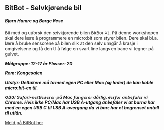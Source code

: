 ## BitBot - Selvkjørende bil
##### Bjørn Hamre og Børge Nese

Bli med og utforsk den selvkjørende bilen BitBot XL.
På denne workshopen skal dere lære å programmere en micro:bit som styrer bilen.
Dere skal bl.a. lære å bruke sensorene på bilen slik at den selv unngår å krasje i omgivelsene og få den til å følge en svart line langs en bane vi tegner på gulvet.

***Målgruppe: 12-17 år      Plasser: 20***

***Rom: Kongesalen***

***Utstyr: Deltakere må ta med egen PC eller Mac (og lader) de kan koble micro:bit-en til.***

***OBS! Safari-nettleseren på Mac fungerer dårlig, derfor anbefaler vi Chrome. Hvis ikke PC/Mac har USB A-utgang anbefaler vi at barna har med en egen USB C til USB A-overgang da vi bare har et begrenset antall til utlån.***

[Meld på BitBot her](https://boosterconf.ticketco.events/no/nb/e/code_studio_2024)